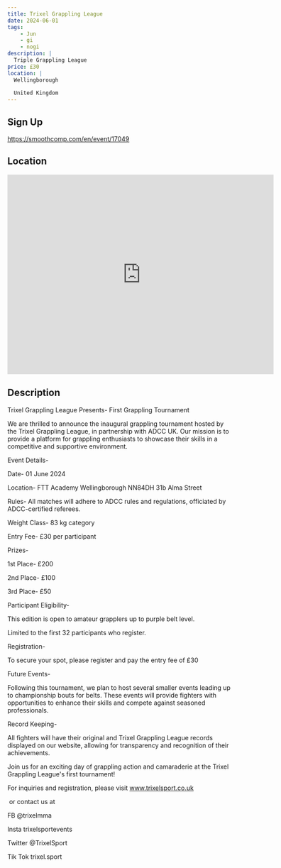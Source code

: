 ```yaml
---
title: Trixel Grappling League
date: 2024-06-01
tags:
    - Jun
    - gi 
    - nogi 
description: |
  Triple Grappling League
price: £30
location: |
  Wellingborough
  
  United Kingdom
---
```

## Sign Up
https://smoothcomp.com/en/event/17049

## Location
<iframe src="https://www.google.com/maps/embed?pb=!1m18!1m12!1m3!1d12345.6789!2d0.0000000!3d0.0000000!2m3!1f0!2f0!3f0!3m2!1i1024!2i768!4f13.1!3m3!1m2!1s0x0%3A0x0!2z0.0000000!5e0!3m2!1sen!2sus!4v1234567890" width="600" height="450" style="border:0;" allowfullscreen="" loading="lazy"></iframe>

## Description
Trixel Grappling League Presents- First Grappling Tournament


We are thrilled to announce the inaugural grappling tournament hosted by the Trixel Grappling League, in partnership with ADCC UK. Our mission is to provide a platform for grappling enthusiasts to showcase their skills in a competitive and supportive environment.


Event Details-


Date- 01 June 2024


Location- FTT Academy Wellingborough NN84DH 31b Alma Street 


Rules- All matches will adhere to ADCC rules and regulations, officiated by ADCC-certified referees.


Weight Class- 83 kg category


Entry Fee- £30 per participant


Prizes-


1st Place- £200


2nd Place- £100


3rd Place- £50


Participant Eligibility-


This edition is open to amateur grapplers up to purple belt level.


Limited to the first 32 participants who register.


Registration-


To secure your spot, please register and pay the entry fee of £30 


Future Events-


Following this tournament, we plan to host several smaller events leading up to championship bouts for belts. These events will provide fighters with opportunities to enhance their skills and compete against seasoned professionals.


Record Keeping-


All fighters will have their original and Trixel Grappling League records displayed on our website, allowing for transparency and recognition of their achievements.


Join us for an exciting day of grappling action and camaraderie at the Trixel Grappling League's first tournament!


For inquiries and registration, please visit www.trixelsport.co.uk


 or contact us at 


FB @trixelmma


Insta trixelsportevents


Twitter @TrixelSport


Tik Tok trixel.sport